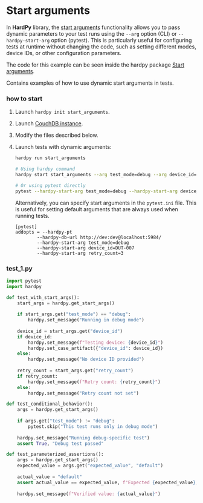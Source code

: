 # Start arguments

In **HardPy** library, the [start arguments](../documentation/pytest_hardpy.md#get_start_args) functionality allows you to pass dynamic parameters to your test runs using the `--arg` option (CLI) or `--hardpy-start-arg` option (pytest). This is particularly useful for configuring tests at runtime without changing the code, such as setting different modes, device IDs, or other configuration parameters.

The code for this example can be seen inside the hardpy package [Start arguments](https://github.com/everypinio/hardpy/tree/main/examples/start_arguments).

Contains examples of how to use dynamic start arguments in tests.

### how to start

1. Launch `hardpy init start_arguments`.
2. Launch [CouchDB instance](../documentation/database.md#couchdb-instance).
3. Modify the files described below.
4. Launch tests with dynamic arguments:

    ```bash
    hardpy run start_arguments

    # Using hardpy command
    hardpy start start_arguments --arg test_mode=debug --arg device_id=DUT-007 --arg retry_count=3

    # Or using pytest directly
    pytest --hardpy-start-arg test_mode=debug --hardpy-start-arg device_id=DUT-007 --hardpy-start-arg retry_count=3
    ```

    Alternatively, you can specify start arguments in the `pytest.ini` file.
    This is useful for setting default arguments that are always used when running tests.

    ```pytest
    [pytest]
    addopts = --hardpy-pt
            --hardpy-db-url http://dev:dev@localhost:5984/
            --hardpy-start-arg test_mode=debug
            --hardpy-start-arg device_id=DUT-007
            --hardpy-start-arg retry_count=3
    ```

### test_1.py

```python
import pytest
import hardpy

def test_with_start_args():
    start_args = hardpy.get_start_args()
    
    if start_args.get("test_mode") == "debug":
        hardpy.set_message("Running in debug mode")
    
    device_id = start_args.get("device_id")
    if device_id:
        hardpy.set_message(f"Testing device: {device_id}")
        hardpy.set_case_artifact({"device_id": device_id})
    else:
        hardpy.set_message("No device ID provided")
    
    retry_count = start_args.get("retry_count")
    if retry_count:
        hardpy.set_message(f"Retry count: {retry_count}")
    else:
        hardpy.set_message("Retry count not set")

def test_conditional_behavior():
    args = hardpy.get_start_args()
    
    if args.get("test_mode") != "debug":
        pytest.skip("This test runs only in debug mode")
    
    hardpy.set_message("Running debug-specific test")
    assert True, "Debug test passed"

def test_parameterized_assertions():
    args = hardpy.get_start_args()
    expected_value = args.get("expected_value", "default")
    
    actual_value = "default"
    assert actual_value == expected_value, f"Expected {expected_value}, got {actual_value}"
    
    hardpy.set_message(f"Verified value: {actual_value}")
```
